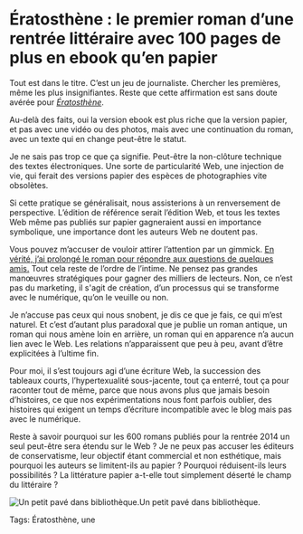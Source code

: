 # Ératosthène : le premier roman d’une rentrée littéraire avec 100 pages de plus en ebook qu’en papier

Tout est dans le titre. C’est un jeu de journaliste. Chercher les premières, même les plus insignifiantes. Reste que cette affirmation est sans doute avérée pour [*Ératosthène*](/eratosthene/).

Au-delà des faits, oui la version ebook est plus riche que la version papier, et pas avec une vidéo ou des photos, mais avec une continuation du roman, avec un texte qui en change peut-être le statut.

Je ne sais pas trop ce que ça signifie. Peut-être la non-clôture technique des textes électroniques. Une sorte de particularité Web, une injection de vie, qui ferait des versions papier des espèces de photographies vite obsolètes.

Si cette pratique se généralisait, nous assisterions à un renversement de perspective. L’édition de référence serait l’édition Web, et tous les textes Web même pas publiés sur papier gagneraient aussi en importance symbolique, une importance dont les auteurs Web ne doutent pas.

Vous pouvez m’accuser de vouloir attirer l’attention par un gimmick. [En vérité, j’ai prolongé le roman pour répondre aux questions de quelques amis.](/2014/08/13/garder-ses-droits-numeriques-cest-rester-auteur/) Tout cela reste de l’ordre de l’intime. Ne pensez pas grandes manœuvres stratégiques pour gagner des milliers de lecteurs. Non, ce n’est pas du marketing, il s'agit de création, d’un processus qui se transforme avec le numérique, qu’on le veuille ou non.

Je n’accuse pas ceux qui nous snobent, je dis ce que je fais, ce qui m’est naturel. Et c’est d’autant plus paradoxal que je publie un roman antique, un roman qui nous amène loin en arrière, un roman qui en apparence n’a aucun lien avec le Web. Les relations n’apparaissent que peu à peu, avant d’être explicitées à l’ultime fin.

Pour moi, il s’est toujours agi d’une écriture Web, la succession des tableaux courts, l’hypertexualité sous-jacente, tout ça enterré, tout ça pour raconter tout de même, parce que nous avons plus que jamais besoin d’histoires, ce que nos expérimentations nous font parfois oublier, des histoires qui exigent un temps d’écriture incompatible avec le blog mais pas avec le numérique.

Reste à savoir pourquoi sur les 600 romans publiés pour la rentrée 2014 un seul peut-être sera étendu sur le Web ? Je ne peux pas accuser les éditeurs de conservatisme, leur objectif étant commercial et non esthétique, mais pourquoi les auteurs se limitent-ils au papier ? Pourquoi réduisent-ils leurs possibilités ? La littérature papier a-t-elle tout simplement déserté le champ du littéraire ?

![Un petit pavé dans bibliothèque.](https://tcrouzet.com/images_tc/2014/07/betabook-600x790.jpg)Un petit pavé dans bibliothèque.



Tags: Ératosthène, une